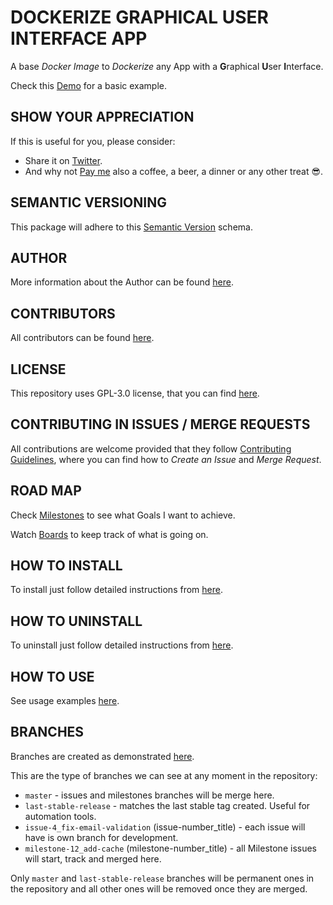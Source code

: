 # DOCKERIZE GRAPHICAL USER INTERFACE APP

A base *Docker Image* to *Dockerize* any App with a **G**raphical **U**ser **I**nterface.

Check this [Demo](https://hub.docker.com/r/exadra37/dockerize-graphical-user-interface-app-demo) for a basic example.


## SHOW YOUR APPRECIATION

If this is useful for you, please consider:

* Share it on [Twitter](https://twitter.com/home?status=https%3A//hub.docker.com/r/exadra37/dockerize-graphical-user-interface-app%20%23Developers,%20%23DevOps%20and%20%23SysAsmin%20can%20%23Dockerize%20any%20%23App%20and%20run%20it%20from%20inside%20%23docker%20container.%20by%20%40Exadra37.%20).
* And why not [Pay me](https://www.paypal.me/exadra37) also a coffee, a beer, a dinner or any other treat 😎.


## SEMANTIC VERSIONING

This package will adhere to this [Semantic Version](https://gitlab.com/exadra37-versioning/semantic-versioning) schema.


## AUTHOR

More information about the Author can be found [here](https://gitlab.com/exadra37-docker-images/dockerize-graphical-user-interface-app/blob/master/AUTHOR.md).


## CONTRIBUTORS

All contributors can be found [here](https://gitlab.com/exadra37-docker-images/dockerize-graphical-user-interface-app/blob/master/CONTRIBUTORS.md).


## LICENSE

This repository uses GPL-3.0 license, that you can find [here](https://gitlab.com/exadra37-docker-images/dockerize-graphical-user-interface-app/blob/master/LICENSE).


## CONTRIBUTING IN ISSUES / MERGE REQUESTS

All contributions are welcome provided that they follow [Contributing Guidelines](https://gitlab.com/exadra37-docker-images/dockerize-graphical-user-interface-app/blob/master/CONTRIBUTING.md), where you can find
how to _Create an Issue_ and _Merge Request_.


## ROAD MAP

Check [Milestones](https://gitlab.com/exadra37-docker-images/dockerize-app/milestones) to see what Goals I want to achieve.

Watch [Boards](https://gitlab.com/exadra37-docker-images/dockerize-app/boards) to keep track of what is going on.


## HOW TO INSTALL

To install just follow detailed instructions from [here](https://gitlab.com/exadra37-docker-images/dockerize-graphical-user-interface-app/blob/master/docs/how-to/install.md).


## HOW TO UNINSTALL

To uninstall just follow detailed instructions from [here](https://gitlab.com/exadra37-docker-images/dockerize-graphical-user-interface-app/blob/master/docs/how-to/uninstall.md).


## HOW TO USE

See usage examples [here](https://gitlab.com/exadra37-docker-images/dockerize-graphical-user-interface-app/blob/master/docs/how-to/use.md).


## BRANCHES

Branches are created as demonstrated [here](https://gitlab.com/exadra37-docker-images/dockerize-graphical-user-interface-app/blob/master/docs/how-to/create_branches.md).

This are the type of branches we can see at any moment in the repository:

* `master` - issues and milestones branches will be merge here.
* `last-stable-release` - matches the last stable tag created. Useful for automation tools.
* `issue-4_fix-email-validation` (issue-number_title) - each issue will have is own branch for development.
* `milestone-12_add-cache` (milestone-number_title) - all Milestone issues will start, track and merged here.

Only `master` and `last-stable-release` branches will be permanent ones in the repository and all other ones will be
removed once they are merged.
